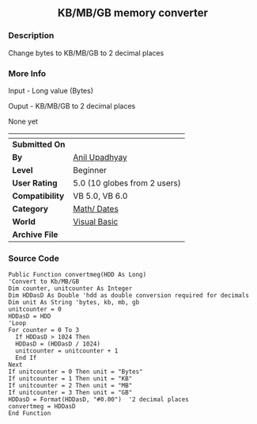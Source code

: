 ﻿<div align="center">

## KB/MB/GB memory converter


</div>

### Description

Change bytes to KB/MB/GB to 2 decimal places
 
### More Info
 
Input - Long value (Bytes)

Ouput - KB/MB/GB to 2 decimal places

None yet


<span>             |<span>
---                |---
**Submitted On**   |
**By**             |[Anil Upadhyay](https://github.com/Planet-Source-Code/PSCIndex/blob/master/ByAuthor/anil-upadhyay.md)
**Level**          |Beginner
**User Rating**    |5.0 (10 globes from 2 users)
**Compatibility**  |VB 5\.0, VB 6\.0
**Category**       |[Math/ Dates](https://github.com/Planet-Source-Code/PSCIndex/blob/master/ByCategory/math-dates__1-37.md)
**World**          |[Visual Basic](https://github.com/Planet-Source-Code/PSCIndex/blob/master/ByWorld/visual-basic.md)
**Archive File**   |[](https://github.com/Planet-Source-Code/anil-upadhyay-kb-mb-gb-memory-converter__1-33414/archive/master.zip)





### Source Code

```
Public Function convertmeg(HDD As Long)
'Convert to Kb/MB/GB
Dim counter, unitcounter As Integer
Dim HDDasD As Double 'hdd as double conversion required for decimals
Dim unit As String 'bytes, kb, mb, gb
unitcounter = 0
HDDasD = HDD
'Loop
For counter = 0 To 3
  If HDDasD > 1024 Then
  HDDasD = (HDDasD / 1024)
  unitcounter = unitcounter + 1
  End If
Next
If unitcounter = 0 Then unit = "Bytes"
If unitcounter = 1 Then unit = "KB"
If unitcounter = 2 Then unit = "MB"
If unitcounter = 3 Then unit = "GB"
HDDasD = Format(HDDasD, "#0.00")  '2 decimal places
convertmeg = HDDasD
End Function
```

